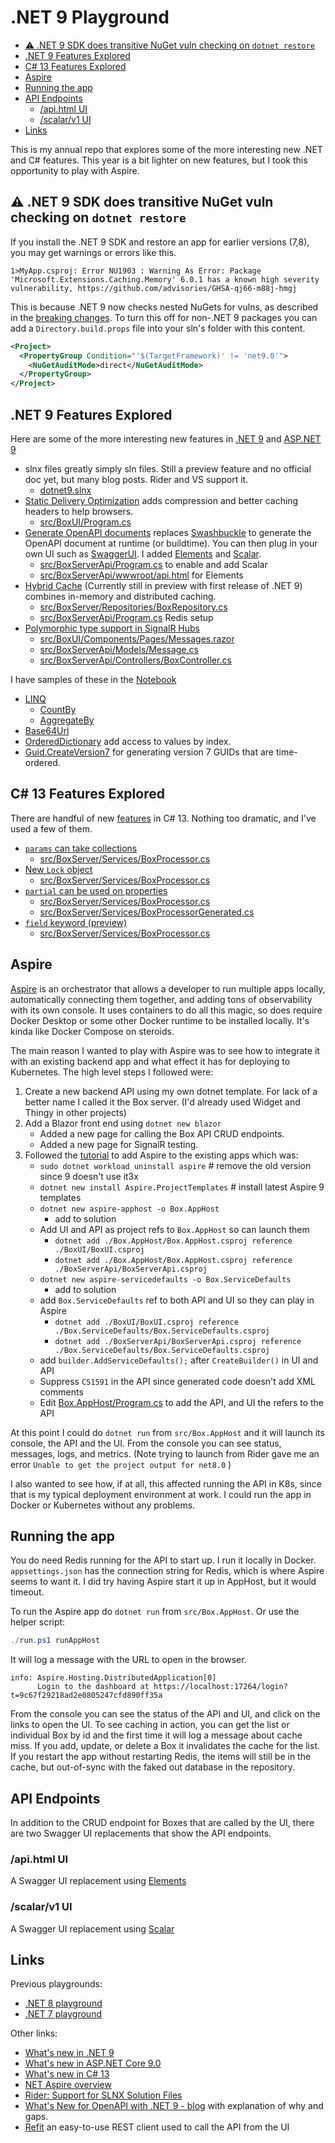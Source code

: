 # .NET 9 Playground <!-- omit in toc -->

- [⚠️ .NET 9 SDK does transitive NuGet vuln checking on `dotnet restore`](#️-net-9-sdk-does-transitive-nuget-vuln-checking-on-dotnet-restore)
- [.NET 9 Features Explored](#net-9-features-explored)
- [C# 13 Features Explored](#c-13-features-explored)
- [Aspire](#aspire)
- [Running the app](#running-the-app)
- [API Endpoints](#api-endpoints)
  - [/api.html UI](#apihtml-ui)
  - [/scalar/v1 UI](#scalarv1-ui)
- [Links](#links)

This is my annual repo that explores some of the more interesting new .NET and C# features. This year is a bit lighter on new features, but I took this opportunity to play with Aspire.

## ⚠️ .NET 9 SDK does transitive NuGet vuln checking on `dotnet restore`

If you install the .NET 9 SDK and restore an app for earlier versions (7,8), you may get warnings or errors like this.

```
1>MyApp.csproj: Error NU1903 : Warning As Error: Package 'Microsoft.Extensions.Caching.Memory' 6.0.1 has a known high severity vulnerability, https://github.com/advisories/GHSA-qj66-m88j-hmgj
```

This is because .NET 9 now checks nested NuGets for vulns, as described in the [breaking changes](https://learn.microsoft.com/en-us/dotnet/core/compatibility/sdk/9.0/nugetaudit-transitive-packages). To turn this off for non-.NET 9 packages you can add a `Directory.build.props` file into your sln's folder with this content. 

```xml
<Project>
  <PropertyGroup Condition="'$(TargetFramework)' != 'net9.0'">
    <NuGetAuditMode>direct</NuGetAuditMode>
  </PropertyGroup>
</Project>
```


## .NET 9 Features Explored

Here are some of the more interesting new features in [.NET 9](https://learn.microsoft.com/en-us/dotnet/core/whats-new/dotnet-9/overview) and [ASP.NET 9](https://learn.microsoft.com/en-us/aspnet/core/release-notes/aspnetcore-9.0)

- slnx files greatly simply sln files. Still a preview feature and no official doc yet, but many blog posts. Rider and VS support it.
  - [dotnet9.slnx](src/dotnet9.slnx)
- [Static Delivery Optimization](https://learn.microsoft.com/en-us/aspnet/core/release-notes/aspnetcore-9.0?view=aspnetcore-8.0#static-asset-delivery-optimization) adds compression and better caching headers to help browsers.
  - [src/BoxUI/Program.cs](src/BoxUI/Program.cs#L42)
- [Generate OpenAPI documents](https://learn.microsoft.com/en-us/aspnet/core/fundamentals/openapi/aspnetcore-openapi?view=aspnetcore-9.0&tabs=visual-studio) replaces [Swashbuckle](https://github.com/domaindrivendev/Swashbuckle.AspNetCore) to generate the OpenAPI document at runtime (or buildtime). You can then plug in your own UI such as [SwaggerUI](https://github.com/swagger-api/swagger-ui). I added [Elements](https://github.com/stoplightio/elements) and [Scalar](https://github.com/scalar/scalar).
  - [src/BoxServerApi/Program.cs](src/BoxServerApi/Program.cs#L42) to enable and add Scalar
  - [src/BoxServerApi/wwwroot/api.html](src/BoxServerApi/wwwroot/api.html) for Elements
- [Hybrid Cache](https://learn.microsoft.com/en-us/aspnet/core/performance/caching/hybrid?view=aspnetcore-9.0) (Currently still in preview with first release of .NET 9) combines in-memory and distributed caching.
  - [src/BoxServer/Repositories/BoxRepository.cs](src/BoxServer/Repositories/BoxRepository.cs#L46)
  - [src/BoxServerApi/Program.cs](src/BoxServerApi/Program.cs#L32) Redis setup
- [Polymorphic type support in SignalR Hubs](https://learn.microsoft.com/en-us/aspnet/core/release-notes/aspnetcore-9.0?view=aspnetcore-9.0#polymorphic-type-support-in-signalr-hubs)
  - [src/BoxUI/Components/Pages/Messages.razor](src/BoxUI/Components/Pages/Messages.razor#L39)
  - [src/BoxServerApi/Models/Message.cs](src/BoxServerApi/Models/Message.cs)
  - [src/BoxServerApi/Controllers/BoxController.cs](src/BoxServerApi/Controllers/BoxController.cs)

I have samples of these in the [Notebook](dotnet9.dib)

- [LINQ](https://learn.microsoft.com/en-us/dotnet/core/whats-new/dotnet-9/libraries#linq)
  - [CountBy](https://learn.microsoft.com/en-us/dotnet/api/system.linq.enumerable.countby)
  - [AggregateBy](https://learn.microsoft.com/en-us/dotnet/api/system.linq.enumerable.aggregateby)
- [Base64Url](https://learn.microsoft.com/en-us/dotnet/core/whats-new/dotnet-9/libraries#base64url)
- [OrderedDictionary](https://learn.microsoft.com/en-us/dotnet/core/whats-new/dotnet-9/libraries#ordereddictionarytkey-tvalue) add access to values by index.
- [Guid.CreateVersion7](https://learn.microsoft.com/en-us/dotnet/core/whats-new/dotnet-9/libraries#systemguid) for generating version 7 GUIDs that are time-ordered.

## C# 13 Features Explored

There are handful of new [features](https://learn.microsoft.com/en-us/dotnet/csharp/whats-new/csharp-13) in C# 13. Nothing too dramatic, and I've used a few of them.

- [`params` can take collections](https://learn.microsoft.com/en-us/dotnet/csharp/whats-new/csharp-13#params-collections)
  - [src/BoxServer/Services/BoxProcessor.cs](src/BoxServer/Services/BoxProcessor.cs#L30)
- [New `Lock` object](https://learn.microsoft.com/en-us/dotnet/csharp/whats-new/csharp-13#new-lock-object)
  - [src/BoxServer/Services/BoxProcessor.cs](src/BoxServer/Services/BoxProcessor.cs#L10)
- [`partial` can be used on properties](https://learn.microsoft.com/en-us/dotnet/csharp/whats-new/csharp-13#more-partial-members)
  - [src/BoxServer/Services/BoxProcessor.cs](src/BoxServer/Services/BoxProcessor.cs#L11)
  - [src/BoxServer/Services/BoxProcessorGenerated.cs](src/BoxServer/Services/BoxProcessorGenerated.cs#L10)
- [`field` keyword (preview)](https://learn.microsoft.com/en-us/dotnet/csharp/language-reference/keywords/field)
  - [src/BoxServer/Services/BoxProcessor.cs](src/BoxServer/Services/BoxProcessor.cs#L19)

## Aspire

[Aspire](https://learn.microsoft.com/en-us/dotnet/aspire/get-started/aspire-overview) is an orchestrator that allows a developer to run multiple apps locally, automatically connecting them together, and adding tons of observability with its own console. It uses containers to do all this magic, so does require Docker Desktop or some other Docker runtime to be installed locally. It's kinda like Docker Compose on steroids.

The main reason I wanted to play with Aspire was to see how to integrate it with an existing backend app and what effect it has for deploying to Kubernetes. The high level steps I followed were:

1. Create a new backend API using my own dotnet template. For lack of a better name I called it the Box server. (I'd already used Widget and Thingy in other projects)
1. Add a Blazor front end using `dotnet new blazor`
    - Added a new page for calling the Box API CRUD endpoints.
    - Added a new page for SignalR testing.
1. Followed the [tutorial](https://learn.microsoft.com/en-us/dotnet/aspire/get-started/add-aspire-existing-app?tabs=unix&pivots=dotnet-cli) to add Aspire to the existing apps which was:
    - `sudo dotnet workload uninstall aspire` # remove the old version since 9 doesn't use it3x
    - `dotnet new install Aspire.ProjectTemplates` # install latest Aspire 9 templates
    - `dotnet new aspire-apphost -o Box.AppHost`
        - add to solution
    - Add UI and API as project refs to `Box.AppHost` so can launch them
        - `dotnet add ./Box.AppHost/Box.AppHost.csproj reference ./BoxUI/BoxUI.csproj`
        - `dotnet add ./Box.AppHost/Box.AppHost.csproj reference ./BoxServerApi/BoxServerApi.csproj`
    - `dotnet new aspire-servicedefaults -o Box.ServiceDefaults`
        - add to solution
    - add `Box.ServiceDefaults` ref to both API and UI so they can play in Aspire
        - `dotnet add ./BoxUI/BoxUI.csproj reference ./Box.ServiceDefaults/Box.ServiceDefaults.csproj`
        - `dotnet add ./BoxServerApi/BoxServerApi.csproj reference ./Box.ServiceDefaults/Box.ServiceDefaults.csproj`
    - add `builder.AddServiceDefaults();` after `CreateBuilder()` in UI and API
    - Suppress `CS1591` in the API since generated code doesn't add XML comments
    - Edit [Box.AppHost/Program.cs](src/Box.AppHost/Program.cs) to add the API, and UI the refers to the API

At this point I could do `dotnet run` from `src/Box.AppHost` and it will launch its console, the API and the UI. From the console you can see status, messages, logs, and metrics. (Note trying to launch from Rider gave me an error `Unable to get the project output for net8.0` )

I also wanted to see how, if at all, this affected running the API in K8s, since that is my typical deployment environment at work. I could run the app in Docker or Kubernetes without any problems.

## Running the app

You do need Redis running for the API to start up. I run it locally in Docker. `appsettings.json` has the connection string for Redis, which is where Aspire seems to want it. I did try having Aspire start it up in AppHost, but it would timeout.

To run the Aspire app do `dotnet run` from `src/Box.AppHost`. Or use the helper script:

```powershell
./run.ps1 runAppHost
```

It will log a message with the URL to open in the browser.

```plaintext
info: Aspire.Hosting.DistributedApplication[0]
      Login to the dashboard at https://localhost:17264/login?t=9c67f29218ad2e0805247cfd890ff35a
```

From the console you can see the status of the API and UI, and click on the links to open the UI. To see caching in action, you can get the list or individual Box by id and the first time it will log a message about cache miss. If you add, update, or delete a Box it invalidates the cache for the list. If you restart the app without restarting Redis, the items will still be in the cache, but out-of-sync with the faked out database in the repository.

## API Endpoints

In addition to the CRUD endpoint for Boxes that are called by the UI, there are two Swagger UI replacements that show the API endpoints.

### /api.html UI

A Swagger UI replacement using [Elements](https://github.com/stoplightio/elements)

### /scalar/v1 UI

A Swagger UI replacement using [Scalar](https://github.com/scalar/scalar)

## Links

Previous playgrounds:

- [.NET 8 playground](https://github.com/seekatar/dotnet8)
- [.NET 7 playground](https://github.com/seekatar/dotnet7)

Other links:

- [What's new in .NET 9](https://learn.microsoft.com/en-us/dotnet/core/whats-new/dotnet-9/overview)
- [What's new in ASP.NET Core 9.0](https://learn.microsoft.com/en-us/aspnet/core/release-notes/aspnetcore-9.0)
- [What's new in C# 13](https://learn.microsoft.com/en-us/dotnet/csharp/whats-new/csharp-13)
- [NET Aspire overview](https://learn.microsoft.com/en-us/dotnet/aspire/get-started/aspire-overview)
- [Rider: Support for SLNX Solution Files](https://blog.jetbrains.com/dotnet/2024/10/04/support-for-slnx-solution-files/)
- [What's New for OpenAPI with .NET 9 - blog](https://blog.martincostello.com/whats-new-for-openapi-with-dotnet-9/) with explanation of why and gaps.
- [Refit](https://github.com/reactiveui/refit) an easy-to-use REST client used to call the API from the UI
